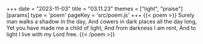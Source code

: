 +++
date = "2023-11-03"
title = "03.11.23"
themes = ["light", "praise"]
[params]
  type = 'poem'
  pageKey = 'src/poem.js'
+++
{{< poem >}}
Surely man walks a shadow in the day,
And cowers in dark places all the day long,
Yet you have made me a child of light,
And from darkness I am rent,
And to light I live with my Lord free.
{{< /poem >}}